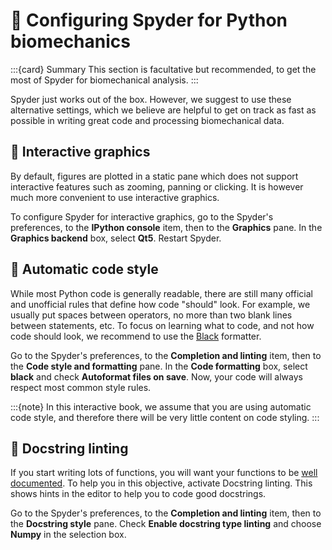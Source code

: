 # 📖 Configuring Spyder for Python biomechanics

:::{card} Summary
This section is facultative but recommended, to get the most of Spyder for biomechanical analysis.
:::

Spyder just works out of the box. However, we suggest to use these alternative settings, which we believe are helpful to get on track as fast as possible in writing great code and processing biomechanical data.

## 📄 Interactive graphics

By default, figures are plotted in a static pane which does not support interactive features such as zooming, panning or clicking. It is however much more convenient to use interactive graphics.

To configure Spyder for interactive graphics, go to the Spyder's preferences, to the **IPython console** item, then to the **Graphics** pane. In the **Graphics backend** box, select **Qt5**. Restart Spyder.

## 📄 Automatic code style

While most Python code is generally readable, there are still many official and unofficial rules that define how code "should" look. For example, we usually put spaces between operators, no more than two blank lines between statements, etc. To focus on learning what to code, and not how code should look, we recommend to use the [Black](https://black.readthedocs.io) formatter.

Go to the Spyder's preferences, to the **Completion and linting** item, then to the **Code style and formatting** pane. In the **Code formatting** box, select **black** and check **Autoformat files on save**. Now, your code will always respect most common style rules.

:::{note}
In this interactive book, we assume that you are using automatic code style, and therefore there will be very little content on code styling.
:::

## 📄 Docstring linting

If you start writing lots of functions, you will want your functions to be [well documented](python_functions_docstrings.md). To help you in this objective, activate Docstring linting. This shows hints in the editor to help you to code good docstrings. 

Go to the Spyder's preferences, to the **Completion and linting** item, then to the **Docstring style** pane. Check **Enable docstring type linting** and choose **Numpy** in the selection box.
